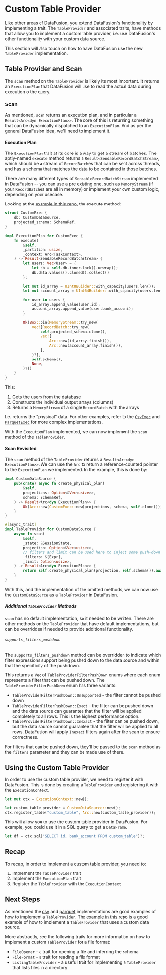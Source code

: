 <!---
  Licensed to the Apache Software Foundation (ASF) under one
  or more contributor license agreements.  See the NOTICE file
  distributed with this work for additional information
  regarding copyright ownership.  The ASF licenses this file
  to you under the Apache License, Version 2.0 (the
  "License"); you may not use this file except in compliance
  with the License.  You may obtain a copy of the License at

    http://www.apache.org/licenses/LICENSE-2.0

  Unless required by applicable law or agreed to in writing,
  software distributed under the License is distributed on an
  "AS IS" BASIS, WITHOUT WARRANTIES OR CONDITIONS OF ANY
  KIND, either express or implied.  See the License for the
  specific language governing permissions and limitations
  under the License.
-->

# Custom Table Provider

Like other areas of DataFusion, you extend DataFusion's functionality by implementing a trait. The `TableProvider` and associated traits, have methods that allow you to implement a custom table provider, i.e. use DataFusion's other functionality with your custom data source.

This section will also touch on how to have DataFusion use the new `TableProvider` implementation.

## Table Provider and Scan

The `scan` method on the `TableProvider` is likely its most important. It returns an `ExecutionPlan` that DataFusion will use to read the actual data during execution o the query.

### Scan

As mentioned, `scan` returns an execution plan, and in particular a `Result<Arc<dyn ExecutionPlan>>`. The core of this is returning something that can be dynamically dispatched to an `ExecutionPlan`. And as per the general DataFusion idea, we'll need to implement it.

#### Execution Plan

The `ExecutionPlan` trait at its core is a way to get a stream of batches. The aptly-named `execute` method returns a `Result<SendableRecordBatchStream>`, which should be a stream of `RecordBatch`es that can be sent across threads, and has a schema that matches the data to be contained in those batches.

There are many different types of `SendableRecordBatchStream` implemented in DataFusion -- you can use a pre existing one, such as `MemoryStream` (if your `RecordBatch`es are all in memory) or implement your own custom logic, depending on your usecase.

Looking at the [example in this repo][ex], the execute method:

```rust
struct CustomExec {
    db: CustomDataSource,
    projected_schema: SchemaRef,
}

impl ExecutionPlan for CustomExec {
    fn execute(
        &self,
        _partition: usize,
        _context: Arc<TaskContext>,
    ) -> Result<SendableRecordBatchStream> {
        let users: Vec<User> = {
            let db = self.db.inner.lock().unwrap();
            db.data.values().cloned().collect()
        };

        let mut id_array = UInt8Builder::with_capacity(users.len());
        let mut account_array = UInt64Builder::with_capacity(users.len());

        for user in users {
            id_array.append_value(user.id);
            account_array.append_value(user.bank_account);
        }

        Ok(Box::pin(MemoryStream::try_new(
            vec![RecordBatch::try_new(
                self.projected_schema.clone(),
                vec![
                    Arc::new(id_array.finish()),
                    Arc::new(account_array.finish()),
                ],
            )?],
            self.schema(),
            None,
        )?))
    }
}
```

This:

1. Gets the users from the database
2. Constructs the individual output arrays (columns)
3. Returns a `MemoryStream` of a single `RecordBatch` with the arrays

I.e. returns the "physical" data. For other examples, refer to the [`CsvExec`][csv] and [`ParquetExec`][parquet] for more complex implementations.

With the `ExecutionPlan` implemented, we can now implement the `scan` method of the `TableProvider`.

#### Scan Revisited

The `scan` method of the `TableProvider` returns a `Result<Arc<dyn ExecutionPlan>>`. We can use the `Arc` to return a reference-counted pointer to the `ExecutionPlan` we implemented. In the example, this is done by:

```rust
impl CustomDataSource {
    pub(crate) async fn create_physical_plan(
        &self,
        projections: Option<&Vec<usize>>,
        schema: SchemaRef,
    ) -> Result<Arc<dyn ExecutionPlan>> {
        Ok(Arc::new(CustomExec::new(projections, schema, self.clone())))
    }
}

#[async_trait]
impl TableProvider for CustomDataSource {
    async fn scan(
        &self,
        _state: &SessionState,
        projection: Option<&Vec<usize>>,
        // filters and limit can be used here to inject some push-down operations if needed
        _filters: &[Expr],
        _limit: Option<usize>,
    ) -> Result<Arc<dyn ExecutionPlan>> {
        return self.create_physical_plan(projection, self.schema()).await;
    }
}
```

With this, and the implementation of the omitted methods, we can now use the `CustomDataSource` as a `TableProvider` in DataFusion.

##### Additional `TableProvider` Methods

`scan` has no default implementation, so it needed to be written. There are other methods on the `TableProvider` that have default implementations, but can be overridden if needed to provide additional functionality.

###### `supports_filters_pushdown`

The `supports_filters_pushdown` method can be overridden to indicate which filter expressions support being pushed down to the data source and within that the specificity of the pushdown.

This returns a `Vec` of `TableProviderFilterPushDown` enums where each enum represents a filter that can be pushed down. The `TableProviderFilterPushDown` enum has three variants:

- `TableProviderFilterPushDown::Unsupported` - the filter cannot be pushed down
- `TableProviderFilterPushDown::Exact` - the filter can be pushed down and the data source can guarantee that the filter will be applied completely to all rows. This is the highest performance option.
- `TableProviderFilterPushDown::Inexact` - the filter can be pushed down, but the data source cannot guarantee that the filter will be applied to all rows. DataFusion will apply `Inexact` filters again after the scan to ensure correctness.

For filters that can be pushed down, they'll be passed to the `scan` method as the `filters` parameter and they can be made use of there.

## Using the Custom Table Provider

In order to use the custom table provider, we need to register it with DataFusion. This is done by creating a `TableProvider` and registering it with the `ExecutionContext`.

```rust
let mut ctx = ExecutionContext::new();

let custom_table_provider = CustomDataSource::new();
ctx.register_table("custom_table", Arc::new(custom_table_provider));
```

This will allow you to use the custom table provider in DataFusion. For example, you could use it in a SQL query to get a `DataFrame`.

```rust
let df = ctx.sql("SELECT id, bank_account FROM custom_table")?;
```

## Recap

To recap, in order to implement a custom table provider, you need to:

1. Implement the `TableProvider` trait
2. Implement the `ExecutionPlan` trait
3. Register the `TableProvider` with the `ExecutionContext`

## Next Steps

As mentioned the [csv] and [parquet] implementations are good examples of how to implement a `TableProvider`. The [example in this repo][ex] is a good example of how to implement a `TableProvider` that uses a custom data source.

More abstractly, see the following traits for more information on how to implement a custom `TableProvider` for a file format:

- `FileOpener` - a trait for opening a file and inferring the schema
- `FileFormat` - a trait for reading a file format
- `ListingTableProvider` - a useful trait for implementing a `TableProvider` that lists files in a directory

[ex]: https://github.com/apache/arrow-datafusion/blob/a5e86fae3baadbd99f8fd0df83f45fde22f7b0c6/datafusion-examples/examples/custom_datasource.rs#L214C1-L276
[csv]: https://github.com/apache/arrow-datafusion/blob/a5e86fae3baadbd99f8fd0df83f45fde22f7b0c6/datafusion/core/src/datasource/physical_plan/csv.rs#L57-L70
[parquet]: https://github.com/apache/arrow-datafusion/blob/a5e86fae3baadbd99f8fd0df83f45fde22f7b0c6/datafusion/core/src/datasource/physical_plan/parquet.rs#L77-L104
